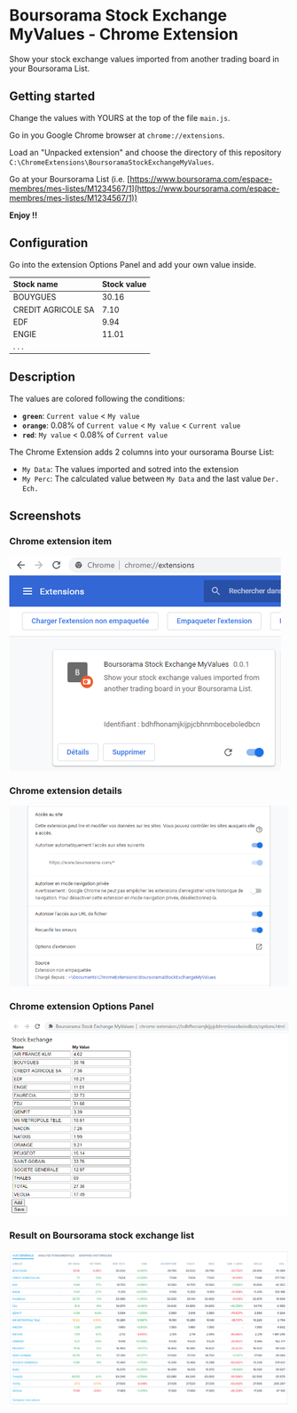 # Boursorama Stock Exchange MyValues - Chrome Extension

Show your stock exchange values imported from another trading board in your Boursorama List.


## Getting started

Change the values with YOURS at the top of the file `main.js`.

Go in you Google Chrome browser at `chrome://extensions`.

Load an "Unpacked extension" and choose the directory of this repository `C:\ChromeExtensions\BoursoramaStockExchangeMyValues`.

Go at your Boursorama List (i.e. [https://www.boursorama.com/espace-membres/mes-listes/M1234567/1](https://www.boursorama.com/espace-membres/mes-listes/M1234567/1))

**Enjoy !!**


## Configuration
Go into the extension Options Panel and add your own value inside.

| Stock name | Stock value |
|:-|:-|
BOUYGUES | 30.16 |
CREDIT AGRICOLE SA | 7.10 |
| EDF | 9.94 |
| ENGIE | 11.01 |
| . . . ||


## Description
The values are colored following the conditions:
* **`green`**: `Current value` < `My value`
* **`orange`**: 0.08% of `Current value` < `My value` < `Current value`
* **`red`**: `My value` < 0.08% of `Current value`

The Chrome Extension adds 2 columns into your oursorama Bourse List:
* `My Data`: The values imported and sotred into the extension
* `My Perc`: The calculated value between `My Data` and the last value `Der. Ech.`


## Screenshots

### Chrome extension item
![logo](https://raw.githubusercontent.com/germainlefebvre4/BoursoramaStockExchangeMyValues-chromeExtension/main/docs/chrome-extensions-list.png)


### Chrome extension details
![logo](https://raw.githubusercontent.com/germainlefebvre4/BoursoramaStockExchangeMyValues-chromeExtension/main/docs/chrome-extensions-details.png)


### Chrome extension Options Panel
![logo](https://raw.githubusercontent.com/germainlefebvre4/BoursoramaStockExchangeMyValues-chromeExtension/main/docs/chrome-extensions-details-options.png)


### Result on Boursorama stock exchange list
![logo](https://raw.githubusercontent.com/germainlefebvre4/BoursoramaStockExchangeMyValues-chromeExtension/main/docs/boursorama-list-myvalues.png)
